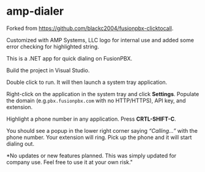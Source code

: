 # amp-dialer
Forked from https://github.com/blackc2004/fusionpbx-clicktocall.

Customized with AMP Systems, LLC logo for internal use and added some error checking for highlighted string.

This is a .NET app for quick dialing on FusionPBX.

Build the project in Visual Studio.

Double click to run. It will then launch a system tray application. 

Right-click on the application in the system tray and click **Settings**.
Populate the domain (e.g.`pbx.fusionpbx.com` with no HTTP/HTTPS), API key, and extension.

Highlight a phone number in any application. Press **CRTL-SHIFT-C**.

You should see a popup in the lower right corner saying *“Calling…”* with the phone number.
Your extension will ring.
Pick up the phone and it will start dialing out.




*No updates or new features planned. This was simply updated for company use. Feel free to use it at your own risk."

